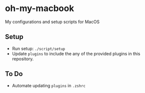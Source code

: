 # oh-my-macbook

My configurations and setup scripts for MacOS

## Setup

* Run setup: `./script/setup`
* Update `plugins` to include the any of the provided plugins in this repository.

## To Do

* Automate updating `plugins` in `.zshrc`
